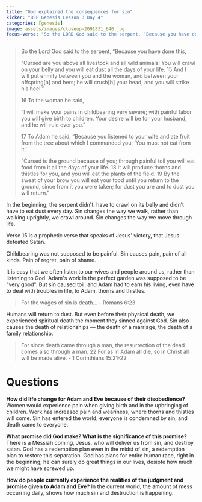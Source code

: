```yaml
---
title: "God explained the consequences for sin"
kicker: "BSF Genesis Lesson 3 Day 4"
categories: [genesis]
image: assets/images/closeup-2091831_640.jpg
focus-verse: "So the LORD God said to the serpent, ‘Because you have done this ... I will put enmity between you and the woman, and between your offspring and hers; he will crush your head, and you will strike his heel.’ – Genesis 3:14-15"
---
```


> So the Lord God said to the serpent, “Because you have done this,
> 
> “Cursed are you above all livestock
>     and all wild animals!
> You will crawl on your belly
>     and you will eat dust
>     all the days of your life.
> 15 And I will put enmity
>     between you and the woman,
>     and between your offspring[a] and hers;
> he will crush[b] your head,
>     and you will strike his heel.”
> 
> 16 To the woman he said,
> 
> “I will make your pains in childbearing very severe;
>     with painful labor you will give birth to children.
> Your desire will be for your husband,
>     and he will rule over you.”
> 
> 17 To Adam he said, “Because you listened to your wife and ate fruit from the tree about which I commanded you, ‘You must not eat from it,’
> 
> “Cursed is the ground because of you;
>     through painful toil you will eat food from it
>     all the days of your life.
> 18 It will produce thorns and thistles for you,
>     and you will eat the plants of the field.
> 19 By the sweat of your brow
>     you will eat your food
> until you return to the ground,
>     since from it you were taken;
> for dust you are
>     and to dust you will return.”

In the beginning, the serpent didn't. have to crawl on its belly and didn’t have to eat dust every day. Sin changes the way we walk, rather than walking uprightly, we crawl around. Sin changes the way we move through life.

Verse 15 is a prophetic verse that speaks of Jesus' victory, that Jesus defeated Satan.

Childbearing was not supposed to be painful. Sin causes pain, pain of all kinds. Pain of regret, pain of shame.

It is easy that we often listen to our wives and people around us, rather than listening to God. Adam's work in the perfect garden was supposed to be "very good". But sin caused toil, and Adam had to earn his living, even have to deal with troubles in life, to Adam, thorns and thistles.

> For the wages of sin is death… - Romans 6:23

Humans will return to dust. But even before their physical death, we experienced spiritual death the moment they sinned against God. Sin also causes the death of relationships — the death of a marriage, the death of a family relationship.

> For since death came through a man, the resurrection of the dead comes also through a man. 22 For as in Adam all die, so in Christ all will be made alive. - 1 Corinthians 15:21-22

# Questions

**How did life change for Adam and Eve because of their disobedience?** Women would experience pain when giving birth and in the upbringing of children. Work has increased pain and weariness, where thorns and thistles will come. Sin has entered the world, everyone is condemned by sin, and death came to everyone.

**What promise did God make? What is the significance of this promise?** There is a Messiah coming, Jesus, who will deliver us from sin, and destroy satan. God has a redemption plan even in the midst of sin, a redemption plan to restore this separation. God has plans for entire human race, right in the beginning; he can surely do great things in our lives, desipte how much we might have screwed up.

**How do people currently experience the realities of the judgment and promise given to Adam and Eve?** In the current world, the amount of mess occurring daily, shows how much sin and destruction is happening.
